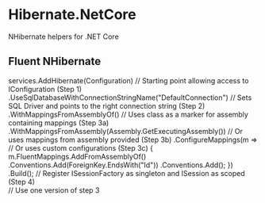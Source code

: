 # Hibernate.NetCore
NHibernate helpers for .NET Core

**Fluent NHibernate**
-----------------------------------
services.AddHibernate(Configuration) // Starting point allowing access to IConfiguration (Step 1)
        .UseSqlDatabaseWithConnectionStringName("DefaultConnection") // Sets SQL Driver and points to the right connection string (Step 2)
        .WithMappingsFromAssemblyOf<Startup>() // Uses class as a marker for assembly containing mappings (Step 3a)
        .WithMappingsFromAssembly(Assembly.GetExecutingAssembly()) // Or uses mappings from assembly provided (Step 3b)
        .ConfigureMappings(m =>  // Or uses custom configurations (Step 3c)
        {
            m.FluentMappings.AddFromAssemblyOf<Startup>()
                .Conventions.Add(ForeignKey.EndsWith("Id"))
                .Conventions.Add<HiLoConvention>();
        })
        .Build(); // Register ISessionFactory as singleton and ISession as scoped (Step 4)          
        // Use one version of step 3
